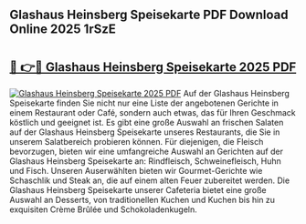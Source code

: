 ## Glashaus Heinsberg Speisekarte PDF Download Online 2025 1rSzE

# <h2><a href="http://gcatzvh.nevu.top/?p=Glashaus+Heinsberg+Speisekarte">🔗 👉🔴 Glashaus Heinsberg Speisekarte 2025 PDF</a></h2>

[![Glashaus Heinsberg Speisekarte 2025 PDF](https://i.imgur.com/dBaPXMq.png)](http://gcatzvh.nevu.top/?p=Glashaus+Heinsberg+Speisekarte)
Auf der Glashaus Heinsberg Speisekarte finden Sie nicht nur eine Liste der angebotenen Gerichte in einem Restaurant oder Café, sondern auch etwas, das für Ihren Geschmack köstlich und geeignet ist. Es gibt eine große Auswahl an frischen Salaten auf der Glashaus Heinsberg Speisekarte unseres Restaurants, die Sie in unserem Salatbereich probieren können. Für diejenigen, die Fleisch bevorzugen, bieten wir eine umfangreiche Auswahl an Gerichten auf der Glashaus Heinsberg Speisekarte an: Rindfleisch, Schweinefleisch, Huhn und Fisch. Unseren Auserwählten bieten wir Gourmet-Gerichte wie Schaschlik und Steak an, die auf einem alten Feuer zubereitet werden. Die Glashaus Heinsberg Speisekarte unserer Cafeteria bietet eine große Auswahl an Desserts, von traditionellen Kuchen und Kuchen bis hin zu exquisiten Crème Brûlée und Schokoladenkugeln.

